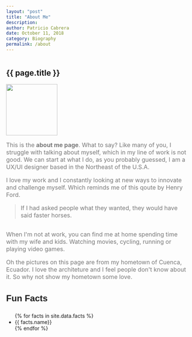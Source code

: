 ```yaml
---
layout: "post"
title: "About Me"
description:
author: Patricio Cabrera
date: October 11, 2018
category: Biography
permalink: /about
---
```

<style>
    p {
        color: #787878;
        font-size: 16px;
    }
</style>   
<section class="page-title parallax-section">
    <div class="row-parallax-bg">
        <div class="parallax-wrapper">
            <div class="parallax-bg">
                <img src="{{ site.baseurl }}/assets/images/cuenca.jpeg" alt="">
            </div>
        </div>
        <div class="parallax-overlay"></div>
    </div>
    <div class="centrize">
        <div class="v-center">
            <div class="container">
                <div class="single-post-info">
                <div class="title text-center">
                    <h1 style="font-weight: 700;">{{ page.title }}</h1>
                </div>
                    <div class="post-author">
                        <img style="width: 140px;" src="{{ site.baseurl }}/assets/images/patricio-headshot.jpg" alt="">
                        <!-- <a href="#"> 
                        by {{ page.author}}
                        </a> -->
                    </div>
                </div>
            </div>
        </div>
    </div>
</section>
<section>
        <div class="container">
          <div class="row">
            <div class="col-md-8 col-md-offset-2">
              <article class="post-single">
                <div class="post-body">
                  <p class="first-letter">This is the <strong>about me page</strong>. What to say? Like many of you, I struggle with talking about myself, which in my line of work is not good. We can start at what I do, as you probably guessed, I am a UX/UI designer based in the Northeast of the U.S.A.
                  </p>
                  <p>I love my work and I constantly looking at new ways to innovate and challenge myself. Which reminds me of this qoute by Henry Ford.</p>
                  <blockquote>
                    <p>If I had asked people what they wanted, they would have said faster horses.</p>
                  </blockquote>
                  <img src="{{ site.baseurl }}/assets/images/riocuenca.jpg" alt="" data-action="zoom">
                  <p>When I'm not at work, you can find me at home spending time with my wife and kids. Watching movies, cycling, running or playing video games.</p>
                  <p>Oh the pictures on this page are from my hometown of Cuenca, Ecuador. I love the architeture and I feel people don't know about it. So why not show my hometown some love.</p>
                  <h3 style="font-weight: 700; font-family: 'Poppins', sans-serif; color: #1f1f1f; line-height: 1.3;     font-size: 24px;}">Fun Facts</h3>
                  <ul>
                  {% for facts in site.data.facts %}
                    <li>{{ facts.name}}</li>
                    {% endfor %}
                  </ul>
                </div>
                <!-- <div class="tagcloud">
                    {% for skills in site.data.skills %}
                    <a href="{{ skills.link }}">{{skills.content}}</a>
                    {% endfor %}
                </div> -->
              </article>
            </div>
          </div>
        </div>
      </section>